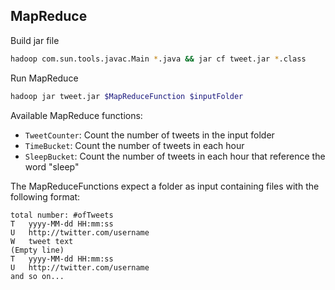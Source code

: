 ## MapReduce
Build jar file
```bash
hadoop com.sun.tools.javac.Main *.java && jar cf tweet.jar *.class
```

Run MapReduce
```bash
hadoop jar tweet.jar $MapReduceFunction $inputFolder
```

Available MapReduce functions:
- `TweetCounter`: Count the number of tweets in the input folder
- `TimeBucket`: Count the number of tweets in each hour
- `SleepBucket`: Count the number of tweets in each hour that reference the word "sleep"

The MapReduceFunctions expect a folder as input containing files with the following format:
```
total number: #ofTweets
T   yyyy-MM-dd HH:mm:ss
U   http://twitter.com/username
W   tweet text
(Empty line)
T   yyyy-MM-dd HH:mm:ss
U   http://twitter.com/username
and so on...
```